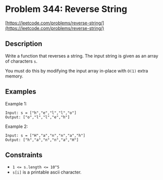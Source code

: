# Problem 344: Reverse String

[https://leetcode.com/problems/reverse-string/](https://leetcode.com/problems/reverse-string/)

## Description

Write a function that reverses a string. The input string is given as an array of characters `s`.

You must do this by modifying the input array in-place with `O(1)` extra memory.

## Examples

Example 1:
```
Input: s = ["h","e","l","l","o"]
Output: ["o","l","l","e","h"]
```

Example 2:
```
Input: s = ["H","a","n","n","a","h"]
Output: ["h","a","n","n","a","H"]

```

## Constraints

- `1 <= s.length <= 10^5`
- `s[i]` is a printable ascii character.